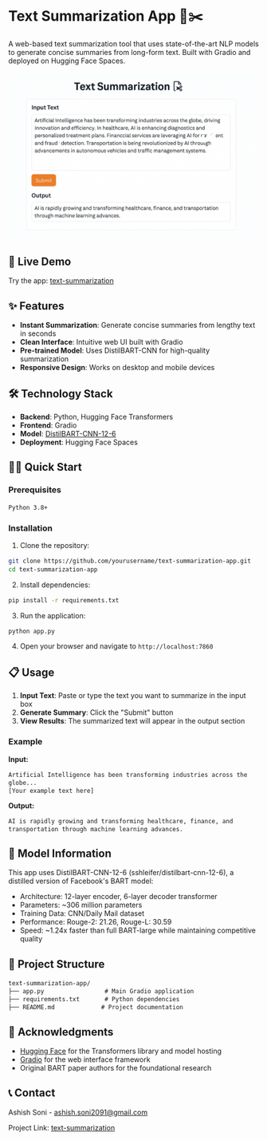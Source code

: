 # Text Summarization App 📄✂️

A web-based text summarization tool that uses state-of-the-art NLP models to generate concise summaries from long-form text. Built with Gradio and deployed on Hugging Face Spaces.

![Demo Screenshot](text-summarization-logo.png)

## 🚀 Live Demo

Try the app: [text-summarization](https://huggingface.co/spaces/ashish-soni08/Text-Summarizer)

## ✨ Features

- **Instant Summarization**: Generate concise summaries from lengthy text in seconds
- **Clean Interface**: Intuitive web UI built with Gradio
- **Pre-trained Model**: Uses DistilBART-CNN for high-quality summarization
- **Responsive Design**: Works on desktop and mobile devices

## 🛠️ Technology Stack

- **Backend**: Python, Hugging Face Transformers
- **Frontend**: Gradio
- **Model**: [DistilBART-CNN-12-6](https://huggingface.co/sshleifer/distilbart-cnn-12-6)
- **Deployment**: Hugging Face Spaces

## 🏃‍♂️ Quick Start

### Prerequisites

```bash
Python 3.8+
```

### Installation

1. Clone the repository:
```bash
git clone https://github.com/yourusername/text-summarization-app.git
cd text-summarization-app
```

2. Install dependencies:
```bash
pip install -r requirements.txt
```

3. Run the application:
```bash
python app.py
```

4. Open your browser and navigate to `http://localhost:7860`

## 📋 Usage

1. **Input Text**: Paste or type the text you want to summarize in the input box
2. **Generate Summary**: Click the "Submit" button
3. **View Results**: The summarized text will appear in the output section

### Example

**Input:**
```
Artificial Intelligence has been transforming industries across the globe...
[Your example text here]
```

**Output:**
```
AI is rapidly growing and transforming healthcare, finance, and transportation through machine learning advances.
```

## 🧠 Model Information

This app uses DistilBART-CNN-12-6 (sshleifer/distilbart-cnn-12-6), a distilled version of Facebook's BART model:

- Architecture: 12-layer encoder, 6-layer decoder transformer
- Parameters: ~306 million parameters
- Training Data: CNN/Daily Mail dataset
- Performance: Rouge-2: 21.26, Rouge-L: 30.59
- Speed: ~1.24x faster than full BART-large while maintaining competitive quality

## 📁 Project Structure

```
text-summarization-app/
├── app.py                 # Main Gradio application
├── requirements.txt       # Python dependencies
├── README.md             # Project documentation
```

## 🙏 Acknowledgments

- [Hugging Face](https://huggingface.co/) for the Transformers library and model hosting
- [Gradio](https://gradio.app/) for the web interface framework
- Original BART paper authors for the foundational research

## 📞 Contact

Ashish Soni - ashish.soni2091@gmail.com

Project Link: [text-summarization](https://github.com/Ashish-Soni08/text-summarization-app)
